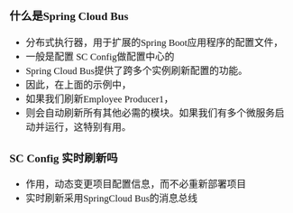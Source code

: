 <span  style="font-family: Simsun,serif; font-size: 17px; ">

### 什么是Spring Cloud Bus

- 分布式执行器，用于扩展的Spring Boot应用程序的配置文件，
- 一般是配置 SC Config做配置中心的
- Spring Cloud Bus提供了跨多个实例刷新配置的功能。
- 因此，在上面的示例中，
- 如果我们刷新Employee Producer1，
- 则会自动刷新所有其他必需的模块。如果我们有多个微服务启动并运行，这特别有用。

### SC Config 实时刷新吗

- 作用，动态变更项目配置信息，而不必重新部署项目
- 实时刷新采用SpringCloud Bus的消息总线

</span>